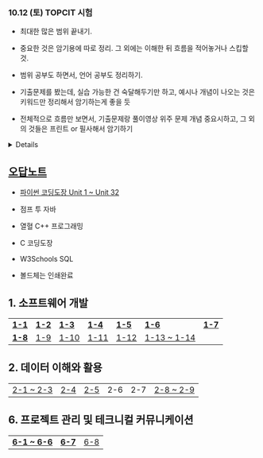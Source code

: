### 10.12 (토) TOPCIT 시험
- 최대한 많은 범위 끝내기.
- 중요한 것은 암기용에 따로 정리. 그 외에는 이해한 뒤 흐름을 적어놓거나 스킵할 것.
- 범위 공부도 하면서, 언어 공부도 정리하기.

- 기출문제를 봤는데, 실습 가능한 건 숙달해두기만 하고, 예시나 개념이 나오는 것은 키워드만 정리해서 암기하는게 좋을 듯
- 전체적으로 흐름만 보면서, 기출문제랑 풀이영상 위주 문제 개념 중요시하고, 그 외의 것들은 프린트 or 필사해서 암기하기

<details>

- 암기만 있는 건 따로 자료 만들어둘 것! 
- 10/5 (휴) 1, 2, 6 완료 및 프린트
- 10/6 (휴) 3과목 절반 완료 / 5과목 완료
- 10/7 - 수험표 출력 / 프린트 한 것 완료하기
- 10/8 (휴) 3과목 완료
- 10/9 (휴) 4과목 완료 / 전체 프린트
- 10/10 통암기 / 언어 연습
- 10/11 통암기 / 언어 연습
</details>

## [오답노트](https://github.com/r3j0/TIL/blob/main/TOPCIT/20240929_topcit.md)

- [파이썬 코딩도장 Unit 1 ~ Unit 32](https://github.com/r3j0/TIL/blob/main/TOPCIT/20240927_topcit_py.md)
- 점프 투 자바
- 열혈 C++ 프로그래밍
- C 코딩도장
- W3Schools SQL

- 볼드체는 인쇄완료

## 1. 소프트웨어 개발
<table>
  <tr>
    <td><a href="https://github.com/r3j0/TIL/blob/main/TOPCIT/20240928_topcit_1_1.md"><b>1-1</b></a></td>
    <td><a href="https://github.com/r3j0/TIL/blob/main/TOPCIT/20240928_topcit_1_2.md"><b>1-2</b></a></td>
    <td><a href="https://github.com/r3j0/TIL/blob/main/TOPCIT/20240928_topcit_1_3.md"><b>1-3</b></a></td>
    <td><a href="https://github.com/r3j0/TIL/blob/main/TOPCIT/20240928_topcit_1_4.md"><b>1-4</b></a></td>
    <td><a href="https://github.com/r3j0/TIL/blob/main/TOPCIT/20240928_topcit_1_5.md"><b>1-5</b></a></td>
    <td><a href="https://github.com/r3j0/TIL/tree/main/TOPCIT/20241001_topcit_1_6.md"><b>1-6</b></a></td>
    <td><a href="https://github.com/r3j0/TIL/blob/main/TOPCIT/20240909_topcit.md"><b>1-7</b></a></td>
  </tr>
  <tr>
    <td><a href="https://github.com/r3j0/TIL/blob/main/TOPCIT/20240928_topcit_1_8.md"><b>1-8</b></a></td>
    <td><a href="https://github.com/r3j0/TIL/blob/main/TOPCIT/20241002_topcit_1_9.md">1-9</a></td>
    <td><a href="https://github.com/r3j0/TIL/blob/main/TOPCIT/20241002_topcit_1_10.md">1-10</a></td>
    <td><a href="https://github.com/r3j0/TIL/blob/main/TOPCIT/20241002_topcit_1_11.md">1-11</a></td>
    <td><a href="https://github.com/r3j0/TIL/blob/main/TOPCIT/20241002_topcit_1_12.md">1-12</a></td>
    <td><a href="https://github.com/r3j0/TIL/blob/main/TOPCIT/20241002_topcit_1_13.md">1-13 ~ 1-14</a></td>
  </tr>
</table>

## 2. 데이터 이해와 활용
<table>
  <tr>
    <td><a href="https://github.com/r3j0/TIL/blob/main/TOPCIT/20241003_topcit_2_1.md">2-1 ~ 2-3</a></td>
    <td><a href="https://github.com/r3j0/TIL/blob/main/TOPCIT/20240929_topcit_2_4.md">2-4</a></td>
    <td><a href="https://github.com/r3j0/TIL/blob/main/TOPCIT/20240929_topcit_2_5.md">2-5</a></td>
    <td>2-6</td>
    <td>2-7</td>
    <td><a href="https://github.com/r3j0/TIL/blob/main/TOPCIT/20241003_topcit_2_8.md">2-8 ~ 2-9</a></td>
  </tr>
</table>

## 6. 프로젝트 관리 및 테크니컬 커뮤니케이션
<table>
  <tr>
    <td><a href="https://github.com/r3j0/TIL/blob/main/TOPCIT/20240930_topcit6.md"><b>6-1 ~ 6-6</b></a></td>
    <td><a href="https://github.com/r3j0/TIL/blob/main/TOPCIT/20241001_topcit6.md"><b>6-7</b></a></td>
    <td><a href="https://github.com/r3j0/TIL/blob/main/TOPCIT/20241005_topcit_6_8.md">6-8</a></td>
  </tr>
</table>
